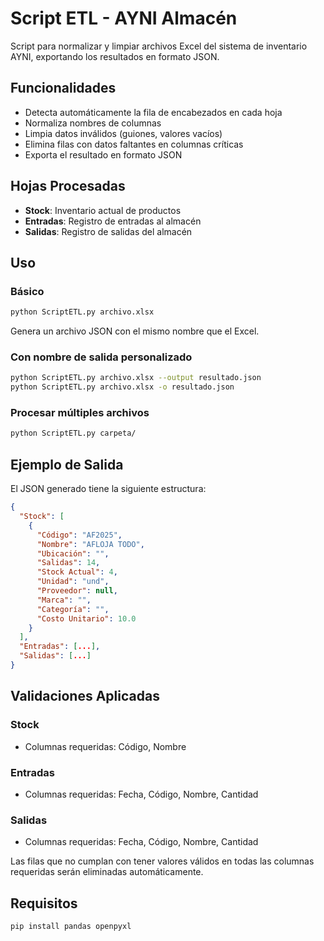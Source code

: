 # Script ETL - AYNI Almacén

Script para normalizar y limpiar archivos Excel del sistema de inventario AYNI, exportando los resultados en formato JSON.

## Funcionalidades

- Detecta automáticamente la fila de encabezados en cada hoja
- Normaliza nombres de columnas
- Limpia datos inválidos (guiones, valores vacíos)
- Elimina filas con datos faltantes en columnas críticas
- Exporta el resultado en formato JSON

## Hojas Procesadas

- **Stock**: Inventario actual de productos
- **Entradas**: Registro de entradas al almacén
- **Salidas**: Registro de salidas del almacén

## Uso

### Básico
```bash
python ScriptETL.py archivo.xlsx
```

Genera un archivo JSON con el mismo nombre que el Excel.

### Con nombre de salida personalizado
```bash
python ScriptETL.py archivo.xlsx --output resultado.json
python ScriptETL.py archivo.xlsx -o resultado.json
```

### Procesar múltiples archivos
```bash
python ScriptETL.py carpeta/
```

## Ejemplo de Salida

El JSON generado tiene la siguiente estructura:

```json
{
  "Stock": [
    {
      "Código": "AF2025",
      "Nombre": "AFLOJA TODO",
      "Ubicación": "",
      "Salidas": 14,
      "Stock Actual": 4,
      "Unidad": "und",
      "Proveedor": null,
      "Marca": "",
      "Categoría": "",
      "Costo Unitario": 10.0
    }
  ],
  "Entradas": [...],
  "Salidas": [...]
}
```

## Validaciones Aplicadas

### Stock
- Columnas requeridas: Código, Nombre

### Entradas
- Columnas requeridas: Fecha, Código, Nombre, Cantidad

### Salidas
- Columnas requeridas: Fecha, Código, Nombre, Cantidad

Las filas que no cumplan con tener valores válidos en todas las columnas requeridas serán eliminadas automáticamente.

## Requisitos

```bash
pip install pandas openpyxl
```
